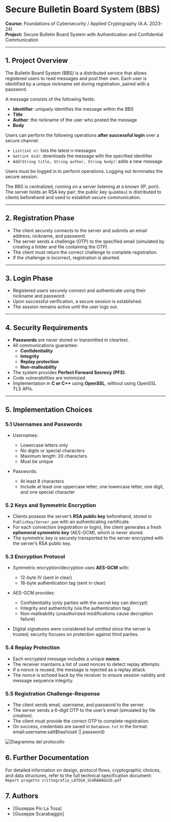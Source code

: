 # Secure Bulletin Board System (BBS)

**Course:** Foundations of Cybersecurity / Applied Cryptography (A.A. 2023-24)  
**Project:** Secure Bulletin Board System with Authentication and Confidential Communication

---

## 1. Project Overview

The Bulletin Board System (BBS) is a distributed service that allows registered users to read messages and post their own. Each user is identified by a unique nickname set during registration, paired with a password.

A message consists of the following fields:  
- **Identifier**: uniquely identifies the message within the BBS  
- **Title**  
- **Author**: the nickname of the user who posted the message  
- **Body**

Users can perform the following operations **after successful login** over a secure channel:  
- `List(int n)`: lists the latest *n* messages  
- `Get(int mid)`: downloads the message with the specified identifier  
- `Add(String title, String author, String body)`: adds a new message  

Users must be logged in to perform operations. Logging out terminates the secure session.

The BBS is centralized, running on a server listening at a known (IP, port). The server holds an RSA key pair; the public key (`pubKbbs`) is distributed to clients beforehand and used to establish secure communication.

---

## 2. Registration Phase

- The client securely connects to the server and submits an email address, nickname, and password.
- The server sends a challenge (OTP) to the specified email (simulated by creating a folder and file containing the OTP).
- The client must return the correct challenge to complete registration.
- If the challenge is incorrect, registration is aborted.

---

## 3. Login Phase

- Registered users securely connect and authenticate using their nickname and password.
- Upon successful verification, a secure session is established.
- The session remains active until the user logs out.

---

## 4. Security Requirements

- **Passwords** are never stored or transmitted in cleartext.
- All communications guarantee:  
  - **Confidentiality**  
  - **Integrity**  
  - **Replay protection**  
  - **Non-malleability**
- The system provides **Perfect Forward Secrecy (PFS)**.
- Code vulnerabilities are minimized.
- Implementation in **C or C++** using **OpenSSL**, without using OpenSSL TLS APIs.

---

## 5. Implementation Choices

### 5.1 Usernames and Passwords

- Usernames:  
  - Lowercase letters only  
  - No digits or special characters  
  - Maximum length: 20 characters  
  - Must be unique

- Passwords:  
  - At least 8 characters  
  - Include at least one uppercase letter, one lowercase letter, one digit, and one special character

### 5.2 Keys and Symmetric Encryption

- Clients possess the server’s **RSA public key** beforehand, stored in `PublicKey/Server.pem` with an authenticating certificate.
- For each connection (registration or login), the client generates a fresh **ephemeral symmetric key** (AES-GCM), which is never stored.
- The symmetric key is securely transported to the server encrypted with the server’s RSA public key.

### 5.3 Encryption Protocol

- Symmetric encryption/decryption uses **AES-GCM** with:  
  - 12-byte IV (sent in clear)  
  - 16-byte authentication tag (sent in clear)  
- AES-GCM provides:  
  - Confidentiality (only parties with the secret key can decrypt)  
  - Integrity and authenticity (via the authentication tag)  
  - Non-malleability (unauthorized modifications cause decryption failure)

- Digital signatures were considered but omitted since the server is trusted; security focuses on protection against third parties.

### 5.4 Replay Protection

- Each encrypted message includes a unique **nonce**.
- The receiver maintains a list of used nonces to detect replay attempts.
- If a nonce is reused, the message is rejected as a replay attack.
- The nonce is echoed back by the receiver to ensure session validity and message sequence integrity.

### 5.5 Registration Challenge-Response

- The client sends email, username, and password to the server.
- The server sends a 6-digit OTP to the user’s email (simulated by file creation).
- The client must provide the correct OTP to complete registration.
- On success, credentials are saved in `Database.txt` in the format: email:username:salt$hash(salt || password)

![Diagramma del protocollo](regisrazione)

## 6. Further Documentation

For detailed information on design, protocol flows, cryptographic choices, and data structures, refer to the full technical specification document:  
`Report progetto crittografia_LATOSA_SCARABAGGIO.pdf`

## 7. Authors

- [Giuseppe Pio La Tosa] 
- [Giuseppe Scarabaggio]
